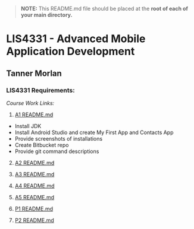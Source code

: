 > **NOTE:** This README.md file should be placed at the **root of each of your main directory.**

# LIS4331 - Advanced Mobile Application Development

## Tanner Morlan

### LIS4331 Requirements:

*Course Work Links:*

1. [A1 README.md](a1/README.md "My A1 README.md file")
- Install JDK
- Install Android Studio and create My First App and Contacts App
- Provide screenshots of installations
- Create Bitbucket repo
- Provide git command descriptions

2. [A2 README.md](a2/README.md "My A2 README.md file")

3. [A3 README.md](a3/README.md "My A3 README.md file")

4. [A4 README.md](a4/README.md "My A4 README.md file")

5. [A5 README.md](a5/README.md "My A5 README.md file")

6. [P1 README.md](p1/README.md "My P1 README.md file")

7. [P2 README.md](p2/README.md "My P2 README.md file")

